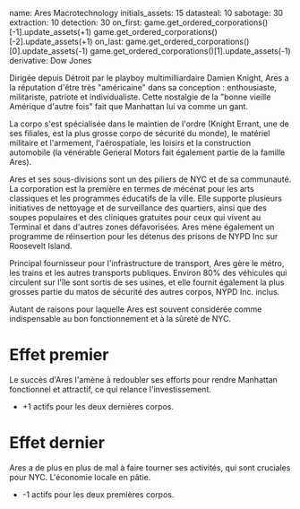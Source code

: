 name: Ares Macrotechnology
initials_assets: 15
datasteal: 10
sabotage: 30
extraction: 10
detection: 30
on_first:
    game.get_ordered_corporations()[-1].update_assets(+1)
    game.get_ordered_corporations()[-2].update_assets(+1)
on_last:
    game.get_ordered_corporations()[0].update_assets(-1)
    game.get_ordered_corporations()[1].update_assets(-1)  
derivative: Dow Jones

Dirigée depuis Détroit par le playboy multimilliardaire Damien Knight, Ares a la réputation d'être très "américaine" dans sa conception : enthousiaste, militariste, patriote et individualiste. Cette nostalgie de la "bonne vieille Amérique d'autre fois" fait que Manhattan lui va comme un gant.

La corpo s'est spécialisée dans le maintien de l'ordre (Knight Errant, une de ses filiales, est la plus grosse corpo de sécurité du monde), le matériel militaire et l'armement, l'aérospatiale, les loisirs et la construction automobile (la vénérable General Motors fait également partie de la famille Ares).

Ares et ses sous-divisions sont un des piliers de NYC et de sa communauté. La corporation est la première en termes de mécénat pour les arts classiques et les programmes éducatifs de la ville. Elle supporte plusieurs initiatives de nettoyage et de surveillance des quartiers, ainsi que des soupes populaires et des cliniques gratuites pour ceux qui vivent au Terminal et dans d'autres zones défavorisées. Ares mène également un programme de réinsertion pour les détenus des prisons de NYPD Inc sur Roosevelt Island.

Principal fournisseur pour l'infrastructure de transport, Ares gère le métro, les trains et les autres transports publiques. Environ 80% des véhicules qui circulent sur l'île sont sortis de ses usines, et elle fournit également la plus grosses partie du matos de sécurité des autres corpos, NYPD Inc. inclus. 

Autant de raisons pour laquelle Ares est souvent considérée comme indispensable au bon fonctionnement et à la sûreté de NYC.

# Effet  premier 

Le succès d'Ares l'amène à redoubler ses efforts pour rendre Manhattan fonctionnel et attractif, ce qui relance l'investissement.

* +1 actifs pour les deux dernières corpos.

# Effet dernier 

Ares a de plus en plus de mal à faire tourner ses activités, qui sont cruciales pour NYC. L'économie locale en pâtie.

* -1 actifs pour les deux premières corpos.

